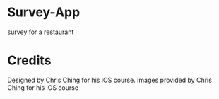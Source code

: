 # Survey-App
survey for a restaurant 

# Credits
Designed by Chris Ching for his iOS course.
Images provided by Chris Ching for his iOS course
